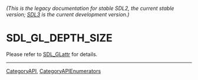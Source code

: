 ###### (This is the legacy documentation for stable SDL2, the current stable version; [SDL3](https://wiki.libsdl.org/SDL3/) is the current development version.)
# SDL_GL_DEPTH_SIZE

Please refer to [SDL_GLattr](SDL_GLattr) for details.

----
[CategoryAPI](CategoryAPI), [CategoryAPIEnumerators](CategoryAPIEnumerators)

